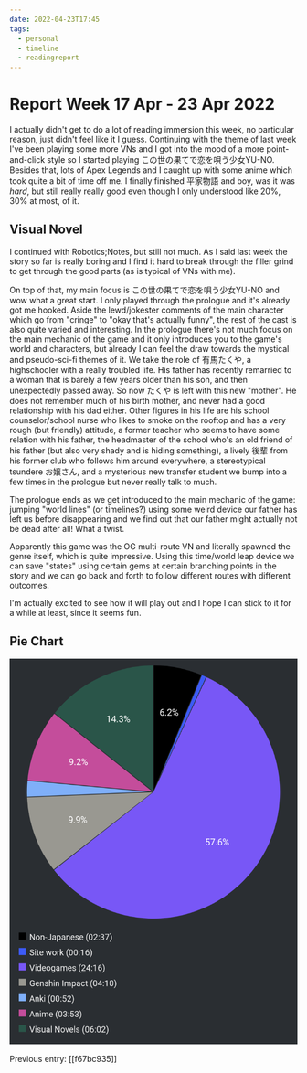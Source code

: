 ```yaml
---
date: 2022-04-23T17:45
tags:
  - personal
  - timeline
  - readingreport
---
```


# Report Week 17 Apr - 23 Apr 2022

I actually didn't get to do a lot of reading immersion this week, no particular
reason, just didn't feel like it I guess. Continuing with the theme of last week
I've been playing some more VNs and I got into the mood of a more
point-and-click style so I started playing この世の果てで恋を唄う少女YU-NO.
Besides that, lots of Apex Legends and I caught up with some anime which took
quite a bit of time off me. I finally finished 平家物語 and boy, was it was
*hard*, but still really really good even though I only understood like 20%,
30% at most, of it.

## Visual Novel

I continued with Robotics;Notes, but still not much. As I said last week the
story so far is really boring and I find it hard to break through the filler
grind to get through the good parts (as is typical of VNs with me).

On top of that, my main focus is この世の果てで恋を唄う少女YU-NO and wow what a
great start. I only played through the prologue and it's already got me hooked.
Aside the lewd/jokester comments of the main character which go from "cringe" to
"okay that's actually funny", the rest of the cast is also quite varied and
interesting. In the prologue there's not much focus on the main mechanic of the
game and it only introduces you to the game's world and characters, but already
I can feel the draw towards the mystical and pseudo-sci-fi themes of it. We take
the role of 有馬たくや, a highschooler with a really troubled life. His father
has recently remarried to a woman that is barely a few years older than his
son, and then unexpectedly passed away. So now たくや is left with this new
"mother". He does not remember much of his birth mother, and never had a good
relationship with his dad either. Other figures in his life are his school
counselor/school nurse who likes to smoke on the rooftop and has a very rough
(but friendly) attitude, a former teacher who seems to have some relation with
his father, the headmaster of the school who's an old friend of his father (but
also very shady and is hiding something), a lively 後輩 from his former club who
follows him around everywhere, a stereotypical tsundere お嬢さん, and a
mysterious new transfer student we bump into a few times in the prologue but
never really talk to much.

The prologue ends as we get introduced to the main mechanic of the game: jumping
"world lines" (or timelines?) using some weird device our father has left us
before disappearing and we find out that our father might actually not be dead
after all! What a twist.

Apparently this game was the OG multi-route VN and literally spawned the genre
itself, which is quite impressive. Using this time/world leap device we can
save "states" using certain gems at certain branching points in the story and
we can go back and forth to follow different routes with different outcomes.

I'm actually excited to see how it will play out and I hope I can stick to it
for a while at least, since it seems fun.

## Pie Chart

![Report](./static/reports/2022-04-23.png)

Previous entry: [[f67bc935]]
